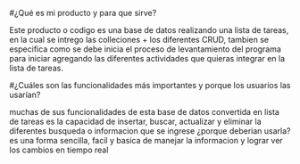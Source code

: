 #¿Qué es mi producto y para que sirve?

 Este producto o codigo es una base de datos realizando una lista de tareas, en la cual se intrego las colleciones + los diferentes CRUD, tambien se especifica como se debe inicia el proceso 
 de levantamiento del programa para iniciar agregando las diferentes actividades que quieras integrar en la lista de tareas.


#¿Cuáles son las funcionalidades más importantes y porque los usuarios las usarían?

muchas de sus funcionalidades de esta base de datos convertida en lista de tareas es la capacidad de insertar, buscar, actualizar y eliminar la diferentes busqueda o informacion que se ingrese
 ¿porque deberian usarla? es una forma sencilla, facil y basica de manejar la informacion y lograr ver los cambios en tiempo real
